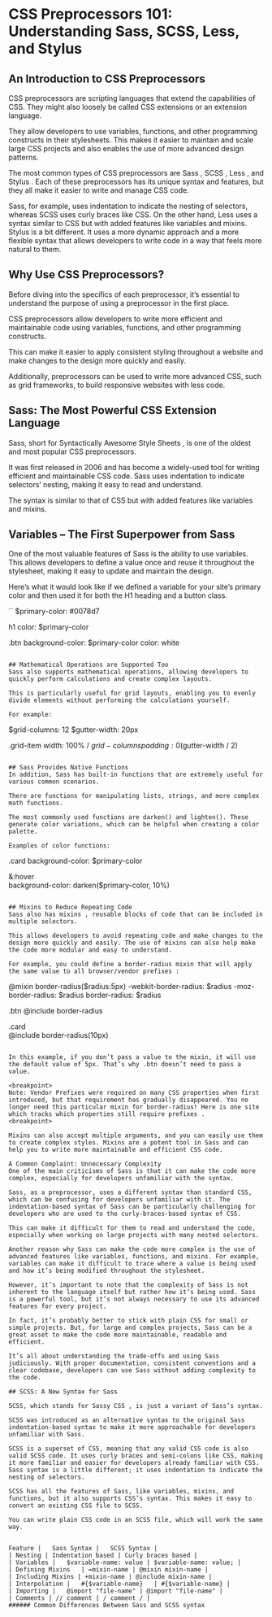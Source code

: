 # CSS Preprocessors 101: Understanding Sass, SCSS, Less, and Stylus

## An Introduction to CSS Preprocessors
CSS preprocessors are scripting languages that extend the capabilities of CSS. They might also loosely be called CSS extensions or an extension language.

They allow developers to use variables, functions, and other programming constructs in their stylesheets. This makes it easier to maintain and scale large CSS projects and also enables the use of more advanced design patterns.

The most common types of CSS preprocessors are Sass , SCSS , Less , and Stylus . Each of these preprocessors has its unique syntax and features, but they all make it easier to write and manage CSS code.

Sass, for example, uses indentation to indicate the nesting of selectors, whereas SCSS uses curly braces like CSS. On the other hand, Less uses a syntax similar to CSS but with added features like variables and mixins. Stylus is a bit different. It uses a more dynamic approach and a more flexible syntax that allows developers to write code in a way that feels more natural to them.

## Why Use CSS Preprocessors?
Before diving into the specifics of each preprocessor, it’s essential to understand the purpose of using a preprocessor in the first place.

CSS preprocessors allow developers to write more efficient and maintainable code using variables, functions, and other programming constructs.

This can make it easier to apply consistent styling throughout a website and make changes to the design more quickly and easily.

Additionally, preprocessors can be used to write more advanced CSS, such as grid frameworks, to build responsive websites with less code.

## Sass: The Most Powerful CSS Extension Language
Sass, short for Syntactically Awesome Style Sheets , is one of the oldest and most popular CSS preprocessors.

It was first released in 2006 and has become a widely-used tool for writing efficient and maintainable CSS code. Sass uses indentation to indicate selectors’ nesting, making it easy to read and understand.

The syntax is similar to that of CSS but with added features like variables and mixins.

## Variables – The First Superpower from Sass
One of the most valuable features of Sass is the ability to use variables. This allows developers to define a value once and reuse it throughout the stylesheet, making it easy to update and maintain the design.

Here’s what it would look like if we defined a variable for your site’s primary color and then used it for both the H1 heading and a button class.

``
$primary-color: #0078d7

h1
  color: $primary-color

.btn
  background-color: $primary-color
  color: white
  ```

## Mathematical Operations are Supported Too
Sass also supports mathematical operations, allowing developers to quickly perform calculations and create complex layouts.

This is particularly useful for grid layouts, enabling you to evenly divide elements without performing the calculations yourself.

For example:

```
$grid-columns: 12
$gutter-width: 20px

.grid-item
  width: 100% / $grid-columns
  padding: 0 ($gutter-width / 2)
```

## Sass Provides Native Functions
In addition, Sass has built-in functions that are extremely useful for various common scenarios.

There are functions for manipulating lists, strings, and more complex math functions.

The most commonly used functions are darken() and lighten(). These generate color variations, which can be helpful when creating a color palette.

Examples of color functions:

```
.card
  background-color: $primary-color

  &:hover    
    background-color: darken($primary-color, 10%)
```

## Mixins to Reduce Repeating Code
Sass also has mixins , reusable blocks of code that can be included in multiple selectors.

This allows developers to avoid repeating code and make changes to the design more quickly and easily. The use of mixins can also help make the code more modular and easy to understand.

For example, you could define a border-radius mixin that will apply the same value to all browser/vendor prefixes :

```
@mixin border-radius($radius:5px)
  -webkit-border-radius: $radius
  -moz-border-radius: $radius
  border-radius: $radius

.btn
  @include border-radius

.card    
  @include border-radius(10px)
```

In this example, if you don’t pass a value to the mixin, it will use the default value of 5px. That’s why .btn doesn’t need to pass a value.

<breakpoint>
Note: Vendor Prefixes were required on many CSS properties when first introduced, but that requirement has gradually disappeared. You no longer need this particular mixin for border-radius! Here is one site which tracks which properties still require prefixes .
<breakpoint>

Mixins can also accept multiple arguments, and you can easily use them to create complex styles. Mixins are a potent tool in Sass and can help you to write more maintainable and efficient CSS code.

A Common Complaint: Unnecessary Complexity
One of the main criticisms of Sass is that it can make the code more complex, especially for developers unfamiliar with the syntax.

Sass, as a preprocessor, uses a different syntax than standard CSS, which can be confusing for developers unfamiliar with it. The indentation-based syntax of Sass can be particularly challenging for developers who are used to the curly-braces-based syntax of CSS.

This can make it difficult for them to read and understand the code, especially when working on large projects with many nested selectors.

Another reason why Sass can make the code more complex is the use of advanced features like variables, functions, and mixins. For example, variables can make it difficult to trace where a value is being used and how it’s being modified throughout the stylesheet.

However, it’s important to note that the complexity of Sass is not inherent to the language itself but rather how it’s being used. Sass is a powerful tool, but it’s not always necessary to use its advanced features for every project.

In fact, it’s probably better to stick with plain CSS for small or simple projects. But, for large and complex projects, Sass can be a great asset to make the code more maintainable, readable and efficient.

It’s all about understanding the trade-offs and using Sass judiciously. With proper documentation, consistent conventions and a clear codebase, developers can use Sass without adding complexity to the code.

## SCSS: A New Syntax for Sass

SCSS, which stands for Sassy CSS , is just a variant of Sass’s syntax.

SCSS was introduced as an alternative syntax to the original Sass indentation-based syntax to make it more approachable for developers unfamiliar with Sass.

SCSS is a superset of CSS, meaning that any valid CSS code is also valid SCSS code. It uses curly braces and semi-colons like CSS, making it more familiar and easier for developers already familiar with CSS. Sass syntax is a little different; it uses indentation to indicate the nesting of selectors.

SCSS has all the features of Sass, like variables, mixins, and functions, but it also supports CSS’s syntax. This makes it easy to convert an existing CSS file to SCSS.

You can write plain CSS code in an SCSS file, which will work the same way.


Feature |	Sass Syntax |	SCSS Syntax |
| Nesting |	Indentation based |	Curly braces based |
| Variables |	$variable-name: value |	$variable-name: value; |
| Defining Mixins	| =mixin-name | @mixin mixin-name |
| Including Mixins | +mixin-name | @include mixin-name |
| Interpolation |	#{$variable-name}	| #{$variable-name} |
| Importing |	@import "file-name" | @import "file-name" |
| Comments | // comment | / comment / |
###### Common Differences Between Sass and SCSS syntax




